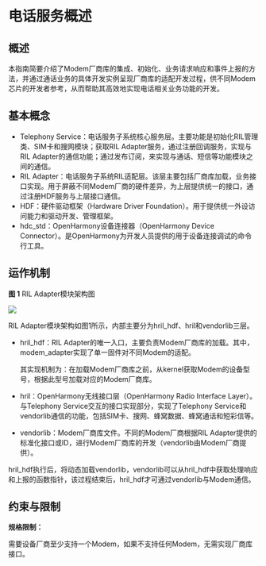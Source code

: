 # 电话服务概述<a name="ZH-CN_TOPIC_0000001164469232"></a>

## 概述<a name="section184mcpsimp"></a>

本指南简要介绍了Modem厂商库的集成、初始化、业务请求响应和事件上报的方法，并通过通话业务的具体开发实例呈现厂商库的适配开发过程，供不同Modem芯片的开发者参考，从而帮助其高效地实现电话相关业务功能的开发。

## 基本概念<a name="section187mcpsimp"></a>

-   Telephony Service：电话服务子系统核心服务层。主要功能是初始化RIL管理类、SIM卡和搜网模块；获取RIL Adapter服务，通过注册回调服务，实现与RIL Adapter的通信功能；通过发布订阅，来实现与通话、短信等功能模块之间的通信。
-   RIL Adapter：电话服务子系统RIL适配层。该层主要包括厂商库加载，业务接口实现。用于屏蔽不同Modem厂商的硬件差异，为上层提供统一的接口，通过注册HDF服务与上层接口通信。
-   HDF：硬件驱动框架（Hardware Driver Foundation）。用于提供统一外设访问能力和驱动开发、管理框架。
-   hdc\_std：OpenHarmony设备连接器（OpenHarmony Device Connector）。是OpenHarmony为开发人员提供的用于设备连接调试的命令行工具。

## 运作机制<a name="section194mcpsimp"></a>

**图 1**  RIL Adapter模块架构图<a name="fig196mcpsimp"></a>  


![](figure/ril-adapter模块架构图.png)

RIL Adapter模块架构如图1所示，内部主要分为hril\_hdf、hril和vendorlib三层。

-   hril\_hdf：RIL Adapter的唯一入口，主要负责Modem厂商库的加载。其中，modem\_adapter实现了单一固件对不同Modem的适配。

    其实现机制为：在加载Modem厂商库之前，从kernel获取Modem的设备型号，根据此型号加载对应的Modem厂商库。

-   hril：OpenHarmony无线接口层（OpenHarmony Radio Interface Layer）。与Telephony Service交互的接口实现部分，实现了Telephony Service和vendorlib通信的功能，包括SIM卡、搜网、蜂窝数据、蜂窝通话和短彩信等。
-   vendorlib：Modem厂商库文件。不同的Modem厂商根据RIL Adapter提供的标准化接口或ID，进行Modem厂商库的开发（vendorlib由Modem厂商提供）。

hril\_hdf执行后，将动态加载vendorlib，vendorlib可以从hril\_hdf中获取处理响应和上报的函数指针，该过程结束后，hril\_hdf才可通过vendorlib与Modem通信。

## 约束与限制<a name="section205mcpsimp"></a>

**规格限制：**

需要设备厂商至少支持一个Modem，如果不支持任何Modem，无需实现厂商库接口。

